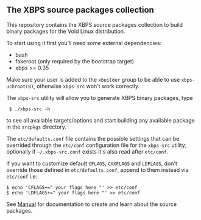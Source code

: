 ## The XBPS source packages collection

This repository contains the XBPS source packages collection to build binary packages
for the Void Linux distribution.

To start using it first you'll need some external dependencies:

- bash
- fakeroot (only required by the bootstrap target)
- xbps >= 0.35

Make sure your user is added to the `xbuilder` group to be able to use `xbps-uchroot(8)`,
otherwise `xbps-src` won't work correctly.

The `xbps-src` utility will allow you to generate XBPS binary packages, type

     $ ./xbps-src -h

to see all available targets/options and start building any available package
in the `srcpkgs` directory.

The `etc/defaults.conf` file contains the possible settings that can be overrided
through the `etc/conf` configuration file for the `xbps-src` utility; optionally if
`~/.xbps-src.conf` exists it's also read after `etc/conf`.

If you want to customize default `CFLAGS`, `CXXFLAGS` and `LDFLAGS`, don't override
those defined in `etc/defaults.conf`, append to them instead via `etc/conf` i.e:

    $ echo 'CFLAGS+=" your flags here "' >> etc/conf
    $ echo 'LDFLAGS+=" your flags here "' >> etc/conf

See [Manual](https://github.com/voidlinux/xbps-packages/blob/master/Manual.md)
for documentation to create and learn about the source packages.
